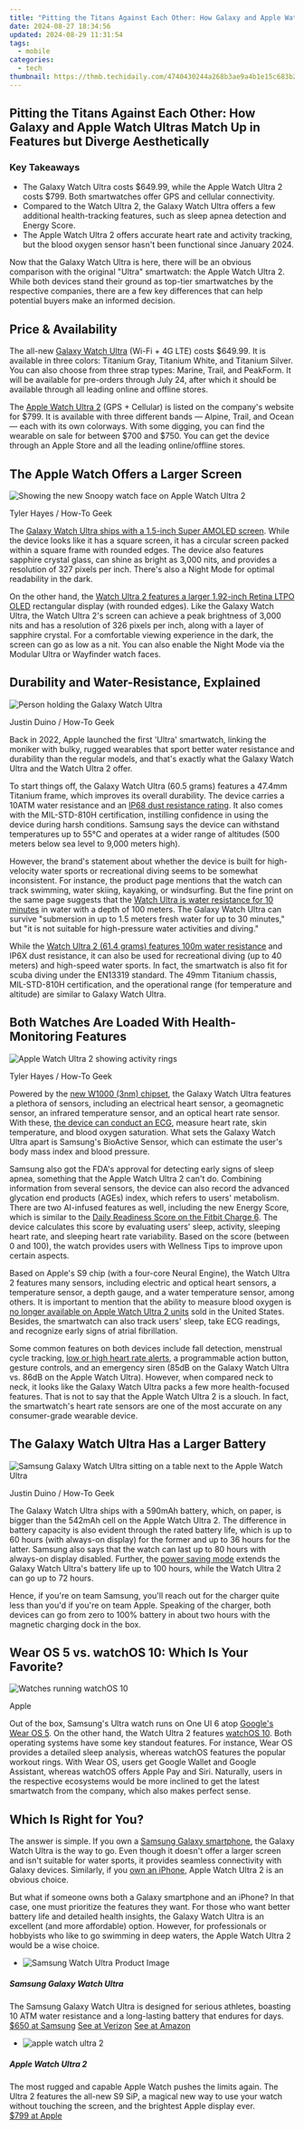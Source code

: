 ```yaml
---
title: "Pitting the Titans Against Each Other: How Galaxy and Apple Watch Ultras Match Up in Features but Diverge Aesthetically"
date: 2024-08-27 18:34:56
updated: 2024-08-29 11:31:54
tags:
  - mobile
categories:
  - tech
thumbnail: https://thmb.techidaily.com/4740430244a268b3ae9a4b1e15c683b234a7cf8bdf323c545591ca9aaa0e0818.jpg
---
```


## Pitting the Titans Against Each Other: How Galaxy and Apple Watch Ultras Match Up in Features but Diverge Aesthetically

### Key Takeaways

* The Galaxy Watch Ultra costs $649.99, while the Apple Watch Ultra 2 costs $799\. Both smartwatches offer GPS and cellular connectivity.
* Compared to the Watch Ultra 2, the Galaxy Watch Ultra offers a few additional health-tracking features, such as sleep apnea detection and Energy Score.
* The Apple Watch Ultra 2 offers accurate heart rate and activity tracking, but the blood oxygen sensor hasn't been functional since January 2024.

 Now that the Galaxy Watch Ultra is here, there will be an obvious comparison with the original "Ultra" smartwatch: the Apple Watch Ultra 2\. While both devices stand their ground as top-tier smartwatches by the respective companies, there are a few key differences that can help potential buyers make an informed decision.

##  Price & Availability

 The all-new [Galaxy Watch Ultra](https://www.amazon.com/SAMSUNG-Smartwatch-Wellness-Tracking-Manufacturer/dp/B0D7F1LS4Q?tag=hotoge-20&ascsubtag=UUhtgUeUpU2004318&asc%5Frefurl=https%3A%2F%2Fwww.howtogeek.com%2Fgalaxy-watch-ultra-vs-apple-watch-ultra-2%2F&asc%5Fcampaign=Evergreen) (Wi-Fi + 4G LTE) costs $649.99\. It is available in three colors: Titanium Gray, Titanium White, and Titanium Silver. You can also choose from three strap types: Marine, Trail, and PeakForm. It will be available for pre-orders through July 24, after which it should be available through all leading online and offline stores.

 The [Apple Watch Ultra 2](https://www.amazon.com/Apple-Cellular-Smartwatch-Precision-Extra-Long/dp/B0CSVMM8LR?tag=hotoge-20&ascsubtag=UUhtgUeUpU2004318&asc%5Frefurl=https%3A%2F%2Fwww.howtogeek.com%2Fgalaxy-watch-ultra-vs-apple-watch-ultra-2%2F&asc%5Fcampaign=Evergreen) (GPS + Cellular) is listed on the company's website for $799\. It is available with three different bands — Alpine, Trail, and Ocean — each with its own colorways. With some digging, you can find the wearable on sale for between $700 and $750\. You can get the device through an Apple Store and all the leading online/offline stores.

##  The Apple Watch Offers a Larger Screen

![Showing the new Snoopy watch face on Apple Watch Ultra 2](https://static1.howtogeekimages.com/wordpress/wp-content/uploads/wm/2023/09/apple-watch-ultra-2-3.JPG) 

Tyler Hayes / How-To Geek

 The [Galaxy Watch Ultra ships with a 1.5-inch Super AMOLED screen](https://ai-video-apps.techidaily.com/updated-2024-approved-the-complete-guide-to-reversing-tiktok-videos-tips-and-tricks/). While the device looks like it has a square screen, it has a circular screen packed within a square frame with rounded edges. The device also features sapphire crystal glass, can shine as bright as 3,000 nits, and provides a resolution of 327 pixels per inch. There's also a Night Mode for optimal readability in the dark.

 On the other hand, the [Watch Ultra 2 features a larger 1.92-inch Retina LTPO OLED](https://driver-download.techidaily.com/latest-amd-rx-6800-driver-download-for-windows-users-windows-111087/) rectangular display (with rounded edges). Like the Galaxy Watch Ultra, the Watch Ultra 2's screen can achieve a peak brightness of 3,000 nits and has a resolution of 326 pixels per inch, along with a layer of sapphire crystal. For a comfortable viewing experience in the dark, the screen can go as low as a nit. You can also enable the Night Mode via the Modular Ultra or Wayfinder watch faces.

##  Durability and Water-Resistance, Explained

![Person holding the Galaxy Watch Ultra](https://static1.howtogeekimages.com/wordpress/wp-content/uploads/2024/07/person-holding-the-samsung-galaxy-watch-ultra_53845587877_o.jpg) 

Justin Duino / How-To Geek

 Back in 2022, Apple launched the first 'Ultra' smartwatch, linking the moniker with bulky, rugged wearables that sport better water resistance and durability than the regular models, and that's exactly what the Galaxy Watch Ultra and the Watch Ultra 2 offer.

 To start things off, the Galaxy Watch Ultra (60.5 grams) features a 47.4mm Titanium frame, which improves its overall durability. The device carries a 10ATM water resistance and an [IP68 dust resistance rating](https://tech-haven.techidaily.com/how-artificer-intelligence-redefines-what-we-perceive-as-real-or-just-a-story/). It also comes with the MIL-STD-810H certification, instilling confidence in using the device during harsh conditions. Samsung says the device can withstand temperatures up to 55°C and operates at a wider range of altitudes (500 meters below sea level to 9,000 meters high).

 However, the brand's statement about whether the device is built for high-velocity water sports or recreational diving seems to be somewhat inconsistent. For instance, the product page mentions that the watch can track swimming, water skiing, kayaking, or windsurfing. But the fine print on the same page suggests that the [Watch Ultra is water resistance for 10 minutes](https://extra-approaches.techidaily.com/new-mastering-sports-viewership-in-the-digital-age/) in water with a depth of 100 meters. The Galaxy Watch Ultra can survive "submersion in up to 1.5 meters fresh water for up to 30 minutes," but "it is not suitable for high-pressure water activities and diving."

 While the [Watch Ultra 2 (61.4 grams) features 100m water resistance](https://digital-screen-recording.techidaily.com/updated-2024-approved-superior-mac-screen-recorder-options-not-bandicam/) and IP6X dust resistance, it can also be used for recreational diving (up to 40 meters) and high-speed water sports. In fact, the smartwatch is also fit for scuba diving under the EN13319 standard. The 49mm Titanium chassis, MIL-STD-810H certification, and the operational range (for temperature and altitude) are similar to Galaxy Watch Ultra.

##  Both Watches Are Loaded With Health-Monitoring Features

![Apple Watch Ultra 2 showing activity rings](https://static1.howtogeekimages.com/wordpress/wp-content/uploads/wm/2023/10/apple-watch-ultra-2-showing-activity-rings-2.JPG) 

Tyler Hayes / How-To Geek

 Powered by the [new W1000 (3nm) chipset](https://location-social.techidaily.com/in-2024-how-to-pause-life360-location-sharing-for-oppo-reno-9a-drfone-by-drfone-virtual-android/), the Galaxy Watch Ultra features a plethora of sensors, including an electrical heart sensor, a geomagnetic sensor, an infrared temperature sensor, and an optical heart rate sensor. With these, [the device can conduct an ECG](https://ai-driven-video-production.techidaily.com/new-cutting-edge-ipad-video-editing-the-top-5-tools/), measure heart rate, skin temperature, and blood oxygen saturation. What sets the Galaxy Watch Ultra apart is Samsung's BioActive Sensor, which can estimate the user's body mass index and blood pressure.

 Samsung also got the FDA's approval for detecting early signs of sleep apnea, something that the Apple Watch Ultra 2 can't do. Combining information from several sensors, the device can also record the advanced glycation end products (AGEs) index, which refers to users' metabolism. There are two AI-infused features as well, including the new Energy Score, which is similar to the [Daily Readiness Score on the Fitbit Charge 6](https://hardware-updates.techidaily.com/how-to-update-your-steelseries-drivers-on-windows-devices/). The device calculates this score by evaluating users' sleep, activity, sleeping heart rate, and sleeping heart rate variability. Based on the score (between 0 and 100), the watch provides users with Wellness Tips to improve upon certain aspects.

 Based on Apple's S9 chip (with a four-core Neural Engine), the Watch Ultra 2 features many sensors, including electric and optical heart sensors, a temperature sensor, a depth gauge, and a water temperature sensor, among others. It is important to mention that the ability to measure blood oxygen is [no longer available on Apple Watch Ultra 2 units](https://visual-screen-recording.techidaily.com/new-2024-approved-how-to-fix-obs-camera-not-working/) sold in the United States. Besides, the smartwatch can also track users' sleep, take ECG readings, and recognize early signs of atrial fibrillation.

 Some common features on both devices include fall detection, menstrual cycle tracking, [low or high heart rate alerts](https://fake-location.techidaily.com/spoofing-life360-how-to-do-it-on-honor-magic-5-pro-drfone-by-drfone-virtual-android/), a programmable action button, gesture controls, and an emergency siren (85dB on the Galaxy Watch Ultra vs. 86dB on the Apple Watch Ultra). However, when compared neck to neck, it looks like the Galaxy Watch Ultra packs a few more health-focused features. That is not to say that the Apple Watch Ultra 2 is a slouch. In fact, the smartwatch's heart rate sensors are one of the most accurate on any consumer-grade wearable device.

##  The Galaxy Watch Ultra Has a Larger Battery

![Samsung Galaxy Watch Ultra sitting on a table next to the Apple Watch Ultra](https://static1.howtogeekimages.com/wordpress/wp-content/uploads/wm/2024/07/samsung-galaxy-watch-ultra-sitting-on-a-table-next-to-the-apple-watch-ultra.jpg) 

Justin Duino / How-To Geek

 The Galaxy Watch Ultra ships with a 590mAh battery, which, on paper, is bigger than the 542mAh cell on the Apple Watch Ultra 2\. The difference in battery capacity is also evident through the rated battery life, which is up to 60 hours (with always-on display) for the former and up to 36 hours for the latter. Samsung also says that the watch can last up to 80 hours with always-on display disabled. Further, the [power saving mode](https://win-howtos.techidaily.com/mastering-airpod-connectivity-on-laptops-updated-fixes-for-windows-1011/) extends the Galaxy Watch Ultra's battery life up to 100 hours, while the Watch Ultra 2 can go up to 72 hours.

 Hence, if you're on team Samsung, you'll reach out for the charger quite less than you'd if you're on team Apple. Speaking of the charger, both devices can go from zero to 100% battery in about two hours with the magnetic charging dock in the box.

##  Wear OS 5 vs. watchOS 10: Which Is Your Favorite?

![Watches running watchOS 10](https://static1.howtogeekimages.com/wordpress/wp-content/uploads/2023/09/watchos-10.jpg) 

Apple

 Out of the box, Samsung's Ultra watch runs on One UI 6 atop [Google's Wear OS 5](https://hardware-updates.techidaily.com/quick-guide-getting-the-latest-thrustmaster-t150-driver-software-downloaded/). On the other hand, the Watch Ultra 2 features [watchOS 10](https://article-tips.techidaily.com/2024-approved-ghostly-3-melee-golem-4s-challenge/). Both operating systems have some key standout features. For instance, Wear OS provides a detailed sleep analysis, whereas watchOS features the popular workout rings. With Wear OS, users get Google Wallet and Google Assistant, whereas watchOS offers Apple Pay and Siri. Naturally, users in the respective ecosystems would be more inclined to get the latest smartwatch from the company, which also makes perfect sense.

##  Which Is Right for You?

 The answer is simple. If you own a [Samsung Galaxy smartphone](https://youtube-webster.techidaily.com/nlocking-the-secrets-to-earnings-on-youtube-shorts-for-2024/), the Galaxy Watch Ultra is the way to go. Even though it doesn't offer a larger screen and isn't suitable for water sports, it provides seamless connectivity with Galaxy devices. Similarly, if you [own an iPhone](https://fox-direct.techidaily.com/in-2024-best-drone-buddies-kids-most-enjoyed-toy-companions/), Apple Watch Ultra 2 is an obvious choice.

 But what if someone owns both a Galaxy smartphone and an iPhone? In that case, one must prioritize the features they want. For those who want better battery life and detailed health insights, the Galaxy Watch Ultra is an excellent (and more affordable) option. However, for professionals or hobbyists who like to go swimming in deep waters, the Apple Watch Ultra 2 would be a wise choice.

* ![Samsung Watch Ultra Product Image](https://static1.howtogeekimages.com/wordpress/wp-content/uploads/2024/07/watch-ultra-product-image-1.jpg)  
#####  Samsung Galaxy Watch Ultra  
The Samsung Galaxy Watch Ultra is designed for serious athletes, boasting 10 ATM water resistance and a long-lasting battery that endures for days.  
[$650 at Samsung](https://shop-links.co/link/?exclusive=1&publisher_slug=itechdaily19598&url=https%3A%2F%2Fwww.samsung.com%2Fus%2Fwatches%2Fgalaxy-watch-ultra%2F) [See at Verizon](https://www.anrdoezrs.net/links/3607085/type/dlg/sid/UUhtgUeUpU2004318/https://www.verizon.com/connected-smartwatches/samsung-galaxy-watch-ultra/) [See at Amazon](https://amazon.com/dp/B0D7F1LS4Q?tag=hotoge-20&ascsubtag=UUhtgUeUpU2004318&asc%5Frefurl=https%3A%2F%2Fwww.howtogeek.com%2Fgalaxy-watch-ultra-vs-apple-watch-ultra-2%2F&asc%5Fcampaign=Evergreen)
* ![apple watch ultra 2](https://static1.howtogeekimages.com/wordpress/wp-content/uploads/2023/09/mt5j3ref_vw_34fr_watch-49-titanium-ultra2_vw_34fr_watch-face-49-alpine-ultra2_vw_34fr_geo_in-removebg-preview.png)  
#####  Apple Watch Ultra 2  
The most rugged and capable Apple Watch pushes the limits again. The Ultra 2 features the all-new S9 SiP, a magical new way to use your watch without touching the screen, and the brightest Apple display ever.  
[$799 at Apple](https://www.apple.com/shop/buy-watch/apple-watch-ultra)

<ins class="adsbygoogle"
     style="display:block"
     data-ad-format="autorelaxed"
     data-ad-client="ca-pub-7571918770474297"
     data-ad-slot="1223367746"></ins>



<ins class="adsbygoogle"
     style="display:block"
     data-ad-client="ca-pub-7571918770474297"
     data-ad-slot="8358498916"
     data-ad-format="auto"
     data-full-width-responsive="true"></ins>
